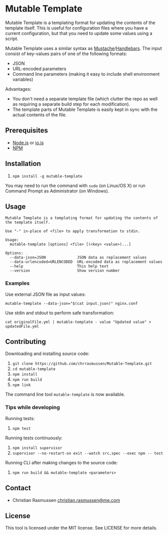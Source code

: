 # Mutable Template

Mutable Template is a templating format for updating the contents of the template itself. This is useful for configuration files where you have a current configuration, but that you need to update some values using a script.

Mutable Template uses a similar syntax as [Mustache](https://mustache.github.io)/[Handlebars](http://handlebarsjs.com). The input consist of key-values pairs of one of the following formats:

- JSON
- URL-encoded parameters
- Command line parameters (making it easy to include shell environment variables)

Advantages:

- You don't need a separate template file (which clutter the repo as well as requiring a separate build step for each modification).
- The template parts of Mutable Template is easily kept in sync with the actual contents of the file.


## Prerequisites

- [Node.js](https://nodejs.org) or [io.js](https://iojs.org/en/index.html)
- [NPM](https://www.npmjs.com)


## Installation

1. `npm install -g mutable-template`

You may need to run the command with `sudo` (on Linux/OS X) or run Command Prompt as Administrator (on Windows).


## Usage

```
Mutable Template is a templating format for updating the contents of the template itself.

Use "-" in-place of <file> to apply transformation to stdin.

Usage:
  mutable-template [options] <file> [(<key> <value>)...]

Options:
  --data-json=JSON              JSON data as replacement values
  --data-urlencoded=URLENCODED  URL-encoded data as replacement values
  --help                        This help text
  --version                     Show version number
```

### Examples

Use external JSON file as input values:

`mutable-template --data-json="$(cat input.json)" nginx.conf`

Use stdin and stdout to perform safe transformation:

`cat originalFile.yml | mutable-template - value "Updated value" > updatedFile.yml`


## Contributing

Downloading and installing source code:

1. `git clone https://github.com/chrrasmussen/Mutable-Template.git`
2. `cd mutable-template`
3. `npm install`
4. `npm run build`
5. `npm link`

The command line tool `mutable-template` is now available.


### Tips while developing

Running tests:

1. `npm test`


Running tests continuously:

1. `npm install supervisor`
2. `supervisor --no-restart-on exit --watch src,spec --exec npm -- test`


Running CLI after making changes to the source code:

1. `npm run build && mutable-template <parameters>`


## Contact

- Christian Rasmussen <christian.rasmussen@me.com>


## License

This tool is licensed under the MIT license. See LICENSE for more details.
